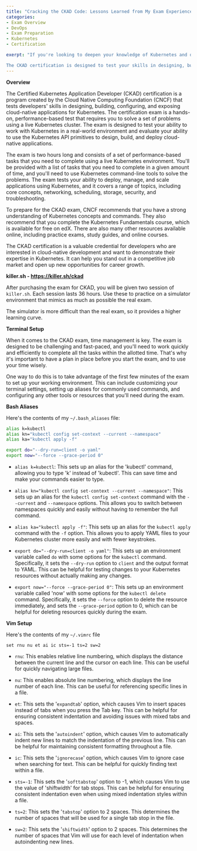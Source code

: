 ```yaml
---
title: "Cracking the CKAD Code: Lessons Learned from My Exam Experience"
categories:
- Exam Overview
- DevOps
- Exam Preparation
- Kubernetes
- Certification

exerpt: "If you're looking to deepen your knowledge of Kubernetes and demonstrate your expertise to potential employers, the Certified Kubernetes Application Developer (CKAD) certification is a great way to do so. As someone who recently passed the CKAD exam, I can attest to the value of this certification and the benefits it can bring.

The CKAD certification is designed to test your skills in designing, building, and deploying cloud-native applications using Kubernetes. It's a hands-on exam that requires you to complete a set of tasks within a given time frame, using a real Kubernetes cluster. This means you need to be comfortable with the command line and able to work quickly and efficiently in a Kubernetes environment."
---
```


**Overview**

The Certified Kubernetes Application Developer (CKAD) certification is a program created by the Cloud Native Computing Foundation (CNCF) that tests developers' skills in designing, building, configuring, and exposing cloud-native applications for Kubernetes. The certification exam is a hands-on, performance-based test that requires you to solve a set of problems using a live Kubernetes cluster. The exam is designed to test your ability to work with Kubernetes in a real-world environment and evaluate your ability to use the Kubernetes API primitives to design, build, and deploy cloud-native applications.

The exam is two hours long and consists of a set of performance-based tasks that you need to complete using a live Kubernetes environment. You'll be provided with a list of tasks that you need to complete in a given amount of time, and you'll need to use Kubernetes command-line tools to solve the problems. The exam tests your ability to deploy, manage, and scale applications using Kubernetes, and it covers a range of topics, including core concepts, networking, scheduling, storage, security, and troubleshooting.

To prepare for the CKAD exam, CNCF recommends that you have a strong understanding of Kubernetes concepts and commands. They also recommend that you complete the Kubernetes Fundamentals course, which is available for free on edX. There are also many other resources available online, including practice exams, study guides, and online courses.

The CKAD certification is a valuable credential for developers who are interested in cloud-native development and want to demonstrate their expertise in Kubernetes. It can help you stand out in a competitive job market and open up new opportunities for career growth.

**killer.sh - https://killer.sh/ckad**

After purchasing the exam for CKAD, you will be given two session of `killer.sh`. Each session lasts 36 hours. Use these to practice on a simulator environment that mimics as much as possible the real exam.

The simulator is more difficult than the real exam, so it provides a higher learning curve.

**Terminal Setup**

When it comes to the CKAD exam, time management is key. The exam is designed to be challenging and fast-paced, and you'll need to work quickly and efficiently to complete all the tasks within the allotted time. That's why it's important to have a plan in place before you start the exam, and to use your time wisely.

One way to do this is to take advantage of the first few minutes of the exam to set up your working environment. This can include customizing your terminal settings, setting up aliases for commonly used commands, and configuring any other tools or resources that you'll need during the exam.

**Bash Aliases**

Here's the contents of my `~/.bash_aliases` file:

```bash
alias k=kubectl
alias kn="kubectl config set-context --current --namespace"
alias ka="kubectl apply -f"

export do="--dry-run=client -o yaml"
export now="--force --grace-period 0"
```

- `alias k=kubectl`: This sets up an alias for the 'kubectl' command, allowing you to type 'k' instead of 'kubectl'. This can save time and make your commands easier to type.

- `alias kn="kubectl config set-context --current --namespace"`: This sets up an alias for the `kubectl config set-context` command with the `--current` and `--namespace` options. This allows you to switch between namespaces quickly and easily without having to remember the full command.

- `alias ka="kubectl apply -f"`: This sets up an alias for the `kubectl apply` command with the `-f` option. This allows you to apply YAML files to your Kubernetes cluster more easily and with fewer keystrokes.

- `export do="--dry-run=client -o yaml"`: This sets up an environment variable called `do` with some options for the `kubectl` command. Specifically, it sets the `--dry-run` option to `client` and the output format to YAML. This can be helpful for testing changes to your Kubernetes resources without actually making any changes.

- `export now="--force --grace-period 0"`: This sets up an environment variable called 'now' with some options for the `kubectl delete` command. Specifically, it sets the `--force` option to delete the resource immediately, and sets the `--grace-period` option to 0, which can be helpful for deleting resources quickly during the exam.

**Vim Setup**

Here's the contents of my `~/.vimrc` file

```arduino
set rnu nu et ai ic sts=-1 ts=2 sw=2
```

- `rnu`: This enables relative line numbering, which displays the distance between the current line and the cursor on each line. This can be useful for quickly navigating large files.

- `nu`: This enables absolute line numbering, which displays the line number of each line. This can be useful for referencing specific lines in a file.

- `et`: This sets the '`expandtab`' option, which causes Vim to insert spaces instead of tabs when you press the Tab key. This can be helpful for ensuring consistent indentation and avoiding issues with mixed tabs and spaces.

- `ai`: This sets the '`autoindent`' option, which causes Vim to automatically indent new lines to match the indentation of the previous line. This can be helpful for maintaining consistent formatting throughout a file.

- `ic`: This sets the '`ignorecase`' option, which causes Vim to ignore case when searching for text. This can be helpful for quickly finding text within a file.

- `sts=-1`: This sets the '`softtabstop`' option to -1, which causes Vim to use the value of 'shiftwidth' for tab stops. This can be helpful for ensuring consistent indentation even when using mixed indentation styles within a file.

- `ts=2`: This sets the '`tabstop`' option to 2 spaces. This determines the number of spaces that will be used for a single tab stop in the file.

- `sw=2`: This sets the '`shiftwidth`' option to 2 spaces. This determines the number of spaces that Vim will use for each level of indentation when autoindenting new lines.

